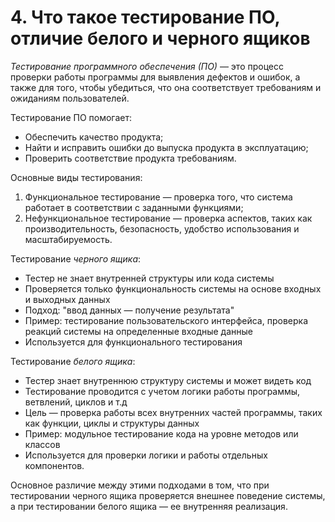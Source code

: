 # 4. Что такое тестирование ПО, отличие белого и черного ящиков

*Тестирование программного обеспечения (ПО)* — это процесс проверки работы программы для выявления дефектов и ошибок, а также для того, чтобы убедиться, что она соответствует требованиям и ожиданиям пользователей.

Тестирование ПО помогает:
- Обеспечить качество продукта;
- Найти и исправить ошибки до выпуска продукта в эксплуатацию;
- Проверить соответствие продукта требованиям.

Основные виды тестирования:
1.	Функциональное тестирование — проверка того, что система работает в соответствии с заданными функциями;
2.	Нефункциональное тестирование — проверка аспектов, таких как производительность, безопасность, удобство использования и масштабируемость.

Тестирование *черного ящика*:
- Тестер не знает внутренней структуры или кода системы
- Проверяется только функциональность системы на основе входных и выходных данных
- Подход: "ввод данных — получение результата"
- Пример: тестирование пользовательского интерфейса, проверка реакций системы на определенные входные данные
- Используется для функционального тестирования

Тестирование *белого ящика*:
- Тестер знает внутреннюю структуру системы и может видеть код
- Тестирование проводится с учетом логики работы программы, ветвлений, циклов и т.д
- Цель — проверка работы всех внутренних частей программы, таких как функции, циклы и структуры данных
- Пример: модульное тестирование кода на уровне методов или классов
- Используется для проверки логики и работы отдельных компонентов.

Основное различие между этими подходами в том, что при тестировании черного ящика проверяется внешнее поведение системы, а при тестировании белого ящика — ее внутренняя реализация.
